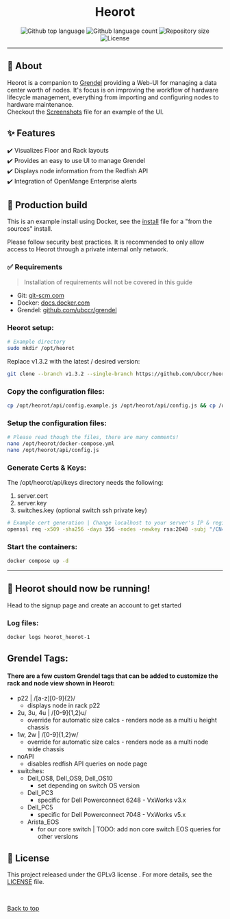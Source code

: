 <h1 align="center">Heorot</h1>

<div align="center">
  <img alt="Github top language" src="https://img.shields.io/github/languages/top/ubccr/heorot?color=1565c0">

  <img alt="Github language count" src="https://img.shields.io/github/languages/count/ubccr/heorot?color=1565c0">

  <img alt="Repository size" src="https://img.shields.io/github/repo-size/ubccr/heorot?color=1565c0">

  <img alt="License" src="https://img.shields.io/github/license/ubccr/heorot?color=1565c0">

  <!-- <img alt="Github issues" src="https://img.shields.io/github/issues/ubccr/heorot?color=1565c0" /> -->

  <!-- <img alt="Github forks" src="https://img.shields.io/github/forks/ubccr/heorot?color=1565c0" /> -->

  <!-- <img alt="Github stars" src="https://img.shields.io/github/stars/ubccr/heorot?color=1565c0" /> -->
</div>

<!-- Status  -->
<!-- <hr> -->
 <!-- <h2 align="center">
	🚧  Heorot is under construction...  🚧
</h2> -->

<hr>

## :dart: About

Heorot is a companion to [Grendel](https://github.com/ubccr/grendel) providing a Web-UI for managing a data center worth of nodes. It's focus is on improving the workflow of hardware lifecycle management, everything from importing and configuring nodes to hardware maintenance.\
Checkout the [Screenshots](screenshots.MD) file for an example of the UI.

## :sparkles: Features

:heavy_check_mark: Visualizes Floor and Rack layouts \
:heavy_check_mark: Provides an easy to use UI to manage Grendel \
:heavy_check_mark: Displays node information from the Redfish API \
:heavy_check_mark: Integration of OpenMange Enterprise alerts

## :checkered_flag: Production build

This is an example install using Docker, see the [install](INSTALL.MD) file for a "from the sources" install.

Please follow security best practices. It is recommended to only allow access to Heorot through a private internal only network.

### :white_check_mark: Requirements

> Installation of requirements will not be covered in this guide

- Git: [git-scm.com](https://git-scm.com)
- Docker: [docs.docker.com](https://docs.docker.com/engine/install/ubuntu/)
- Grendel: [github.com/ubccr/grendel](https://github.com/ubccr/grendel)

### Heorot setup:

```bash
# Example directory
sudo mkdir /opt/heorot
```

Replace v1.3.2 with the latest / desired version:

```bash
git clone --branch v1.3.2 --single-branch https://github.com/ubccr/heorot.git /opt/heorot
```

### Copy the configuration files:

```bash
cp /opt/heorot/api/config.example.js /opt/heorot/api/config.js && cp /opt/heorot/docker-compose.example.yml /opt/heorot/docker-compose.yml
```

### Setup the configuration files:

```bash
# Please read though the files, there are many comments!
nano /opt/heorot/docker-compose.yml
nano /opt/heorot/api/config.js
```

### Generate Certs & Keys:

The /opt/heorot/api/keys directory needs the following:

1. server.cert
2. server.key
3. switches.key (optional switch ssh private key)

```bash
# Example cert generation | Change localhost to your server's IP & region info
openssl req -x509 -sha256 -days 356 -nodes -newkey rsa:2048 -subj "/CN=localhost/C=US/L=New York" -keyout server.key -out server.cert
```

### Start the containers:

```bash
docker compose up -d
```

---

## :tada: Heorot should now be running!

Head to the signup page and create an account to get started

### Log files:

```bash
docker logs heorot_heorot-1
```

## Grendel Tags:

#### There are a few custom Grendel tags that can be added to customize the rack and node view shown in Heorot:

- p22 | /[a-z][0-9]{2}/
  - displays node in rack p22
- 2u, 3u, 4u | /[0-9]{1,2}u/
  - override for automatic size calcs - renders node as a multi u height chassis
- 1w, 2w | /[0-9]{1,2}w/
  - override for automatic size calcs - renders node as a multi node wide chassis
- noAPI
  - disables redfish API queries on node page
- switches:
  - Dell_OS8, Dell_OS9, Dell_OS10
    - set depending on switch OS version
  - Dell_PC3
    - specific for Dell Powerconnect 6248 - VxWorks v3.x
  - Dell_PC5
    - specific for Dell Powerconnect 7048 - VxWorks v5.x
  - Arista_EOS
    - for our core switch | TODO: add non core switch EOS queries for other versions

## :memo: License

This project released under the GPLv3 license . For more details, see the [LICENSE](LICENSE.md) file.

&#xa0;

<a href="#top">Back to top</a>
